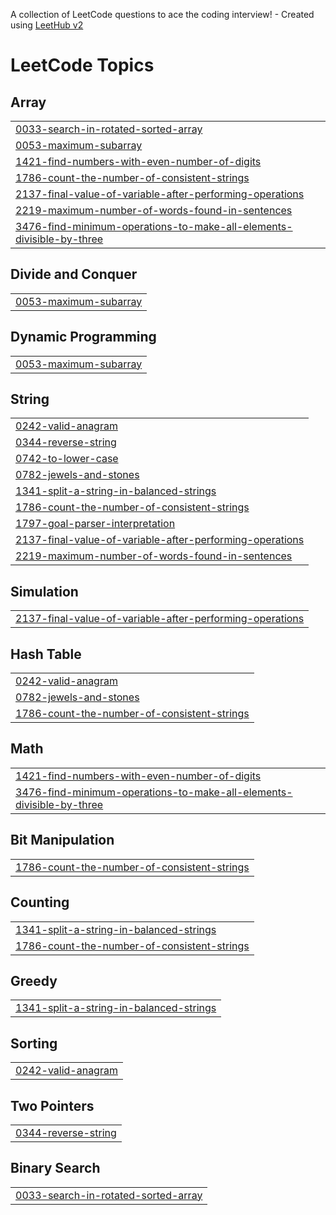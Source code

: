 A collection of LeetCode questions to ace the coding interview! - Created using [LeetHub v2](https://github.com/arunbhardwaj/LeetHub-2.0)
<!---LeetCode Topics Start-->
# LeetCode Topics
## Array
|  |
| ------- |
| [0033-search-in-rotated-sorted-array](https://github.com/shaiurbekuO/leetcode/tree/master/0033-search-in-rotated-sorted-array) |
| [0053-maximum-subarray](https://github.com/shaiurbekuO/leetcode/tree/master/0053-maximum-subarray) |
| [1421-find-numbers-with-even-number-of-digits](https://github.com/shaiurbekuO/leetcode/tree/master/1421-find-numbers-with-even-number-of-digits) |
| [1786-count-the-number-of-consistent-strings](https://github.com/shaiurbekuO/leetcode/tree/master/1786-count-the-number-of-consistent-strings) |
| [2137-final-value-of-variable-after-performing-operations](https://github.com/shaiurbekuO/leetcode/tree/master/2137-final-value-of-variable-after-performing-operations) |
| [2219-maximum-number-of-words-found-in-sentences](https://github.com/shaiurbekuO/leetcode/tree/master/2219-maximum-number-of-words-found-in-sentences) |
| [3476-find-minimum-operations-to-make-all-elements-divisible-by-three](https://github.com/shaiurbekuO/leetcode/tree/master/3476-find-minimum-operations-to-make-all-elements-divisible-by-three) |
## Divide and Conquer
|  |
| ------- |
| [0053-maximum-subarray](https://github.com/shaiurbekuO/leetcode/tree/master/0053-maximum-subarray) |
## Dynamic Programming
|  |
| ------- |
| [0053-maximum-subarray](https://github.com/shaiurbekuO/leetcode/tree/master/0053-maximum-subarray) |
## String
|  |
| ------- |
| [0242-valid-anagram](https://github.com/shaiurbekuO/leetcode/tree/master/0242-valid-anagram) |
| [0344-reverse-string](https://github.com/shaiurbekuO/leetcode/tree/master/0344-reverse-string) |
| [0742-to-lower-case](https://github.com/shaiurbekuO/leetcode/tree/master/0742-to-lower-case) |
| [0782-jewels-and-stones](https://github.com/shaiurbekuO/leetcode/tree/master/0782-jewels-and-stones) |
| [1341-split-a-string-in-balanced-strings](https://github.com/shaiurbekuO/leetcode/tree/master/1341-split-a-string-in-balanced-strings) |
| [1786-count-the-number-of-consistent-strings](https://github.com/shaiurbekuO/leetcode/tree/master/1786-count-the-number-of-consistent-strings) |
| [1797-goal-parser-interpretation](https://github.com/shaiurbekuO/leetcode/tree/master/1797-goal-parser-interpretation) |
| [2137-final-value-of-variable-after-performing-operations](https://github.com/shaiurbekuO/leetcode/tree/master/2137-final-value-of-variable-after-performing-operations) |
| [2219-maximum-number-of-words-found-in-sentences](https://github.com/shaiurbekuO/leetcode/tree/master/2219-maximum-number-of-words-found-in-sentences) |
## Simulation
|  |
| ------- |
| [2137-final-value-of-variable-after-performing-operations](https://github.com/shaiurbekuO/leetcode/tree/master/2137-final-value-of-variable-after-performing-operations) |
## Hash Table
|  |
| ------- |
| [0242-valid-anagram](https://github.com/shaiurbekuO/leetcode/tree/master/0242-valid-anagram) |
| [0782-jewels-and-stones](https://github.com/shaiurbekuO/leetcode/tree/master/0782-jewels-and-stones) |
| [1786-count-the-number-of-consistent-strings](https://github.com/shaiurbekuO/leetcode/tree/master/1786-count-the-number-of-consistent-strings) |
## Math
|  |
| ------- |
| [1421-find-numbers-with-even-number-of-digits](https://github.com/shaiurbekuO/leetcode/tree/master/1421-find-numbers-with-even-number-of-digits) |
| [3476-find-minimum-operations-to-make-all-elements-divisible-by-three](https://github.com/shaiurbekuO/leetcode/tree/master/3476-find-minimum-operations-to-make-all-elements-divisible-by-three) |
## Bit Manipulation
|  |
| ------- |
| [1786-count-the-number-of-consistent-strings](https://github.com/shaiurbekuO/leetcode/tree/master/1786-count-the-number-of-consistent-strings) |
## Counting
|  |
| ------- |
| [1341-split-a-string-in-balanced-strings](https://github.com/shaiurbekuO/leetcode/tree/master/1341-split-a-string-in-balanced-strings) |
| [1786-count-the-number-of-consistent-strings](https://github.com/shaiurbekuO/leetcode/tree/master/1786-count-the-number-of-consistent-strings) |
## Greedy
|  |
| ------- |
| [1341-split-a-string-in-balanced-strings](https://github.com/shaiurbekuO/leetcode/tree/master/1341-split-a-string-in-balanced-strings) |
## Sorting
|  |
| ------- |
| [0242-valid-anagram](https://github.com/shaiurbekuO/leetcode/tree/master/0242-valid-anagram) |
## Two Pointers
|  |
| ------- |
| [0344-reverse-string](https://github.com/shaiurbekuO/leetcode/tree/master/0344-reverse-string) |
## Binary Search
|  |
| ------- |
| [0033-search-in-rotated-sorted-array](https://github.com/shaiurbekuO/leetcode/tree/master/0033-search-in-rotated-sorted-array) |
<!---LeetCode Topics End-->